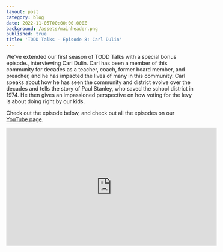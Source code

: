 ```yaml
---
layout: post
category: blog
date: 2022-11-05T00:00:00.000Z
background: /assets/mainheader.png
published: true
title: 'TODD Talks - Episode 8: Carl Dulin'
---
```

We've extended our first season of TODD Talks with a special bonus episode., interviewing Carl Dulin. Carl has been a member of this community for decades as a teacher, coach, former board member, and preacher, and he has impacted the lives of many in this community. Carl speaks about how he has seen the community and district evolve over the decades and tells the story of Paul Stanley, who saved the school district in 1974. He then gives an impassioned perspective on how voting for the levy is about doing right by our kids.

Check out the episode below, and check out all the episodes on our [YouTube page](https://www.youtube.com/playlist?list=PLw3SLzv82EP5K2CtraKpOq6XKhfKkdN14).

<iframe width="560" height="315" src="https://www.youtube.com/embed/vH6MfaE34sU" title="YouTube video player" frameborder="0" allow="accelerometer; autoplay; clipboard-write; encrypted-media; gyroscope; picture-in-picture" allowfullscreen></iframe>
